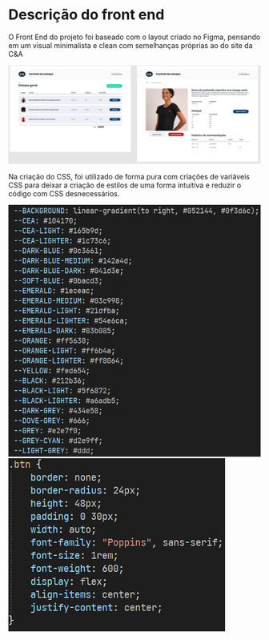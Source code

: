 # Descrição do front end
O Front End do projeto foi baseado com o layout criado no Figma, pensando em um visual minimalista e clean com semelhanças próprias ao do site da C&A

<img src="/images/figmascreen.png" alt="Diagrama de descrição do projeto">

Na criação do CSS, foi utilizado de forma pura com criações de variáveis CSS para deixar a criação de estilos de uma forma intuitiva e reduzir o código com CSS desnecessários.

<div align="start">
    <img src="/images/cssvariablesprint.png" alt="Pequeno bloco de variaveis css">
    <img src="/images/cssvariablesprintbtn.png" alt="Pequeno bloco de variaveis css">
</div>
